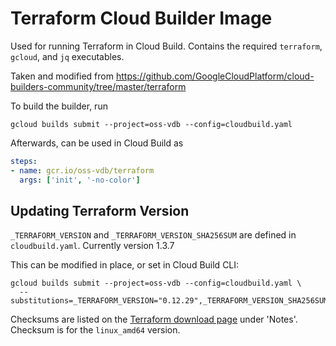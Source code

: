 # Terraform Cloud Builder Image
Used for running Terraform in Cloud Build. Contains the required `terraform`, `gcloud`, and `jq` executables.

Taken and modified from https://github.com/GoogleCloudPlatform/cloud-builders-community/tree/master/terraform

To build the builder, run
```
gcloud builds submit --project=oss-vdb --config=cloudbuild.yaml
```

Afterwards, can be used in Cloud Build as

```yaml
steps:
- name: gcr.io/oss-vdb/terraform
  args: ['init', '-no-color']
```

## Updating Terraform Version
`_TERRAFORM_VERSION` and `_TERRAFORM_VERSION_SHA256SUM` are defined in `cloudbuild.yaml`. Currently version 1.3.7

This can be modified in place, or set in Cloud Build CLI:
```
gcloud builds submit --project=oss-vdb --config=cloudbuild.yaml \
  --substitutions=_TERRAFORM_VERSION="0.12.29",_TERRAFORM_VERSION_SHA256SUM="872245d9c6302b24dc0d98a1e010aef1e4ef60865a2d1f60102c8ad03e9d5a1d"
```

Checksums are listed on the [Terraform download page](https://developer.hashicorp.com/terraform/downloads) under 'Notes'. Checksum is for the `linux_amd64` version.